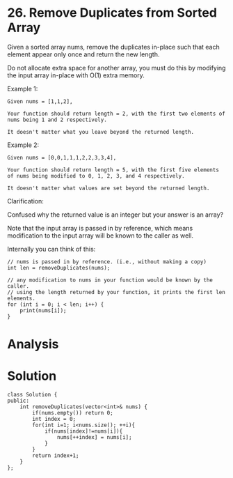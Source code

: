 # 26. Remove Duplicates from Sorted Array

Given a sorted array nums, remove the duplicates in-place such that each element appear only once and return the new length.

Do not allocate extra space for another array, you must do this by modifying the input array in-place with O(1) extra memory.

Example 1:

```
Given nums = [1,1,2],

Your function should return length = 2, with the first two elements of nums being 1 and 2 respectively.

It doesn't matter what you leave beyond the returned length.
```

Example 2:

```
Given nums = [0,0,1,1,1,2,2,3,3,4],

Your function should return length = 5, with the first five elements of nums being modified to 0, 1, 2, 3, and 4 respectively.

It doesn't matter what values are set beyond the returned length.
```

Clarification:

Confused why the returned value is an integer but your answer is an array?

Note that the input array is passed in by reference, which means modification to the input array will be known to the caller as well.

Internally you can think of this:

```
// nums is passed in by reference. (i.e., without making a copy)
int len = removeDuplicates(nums);

// any modification to nums in your function would be known by the caller.
// using the length returned by your function, it prints the first len elements.
for (int i = 0; i < len; i++) {
    print(nums[i]);
}
```



# Analysis



# Solution
```
class Solution {
public:
    int removeDuplicates(vector<int>& nums) {
        if(nums.empty()) return 0;
        int index = 0;
        for(int i=1; i<nums.size(); ++i){
            if(nums[index]!=nums[i]){
                nums[++index] = nums[i];
            }
        }
        return index+1;
    }
};
```
